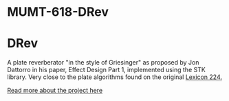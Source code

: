 # MUMT-618-DRev
<h1> DRev </h1>

A plate reverberator "in the style of Griesinger" as proposed by Jon Dattorro in his paper, Effect Design Part 1, implemented using the STK library. Very close to the plate algorithms found on the original <a href= "https://www.vintagedigital.com.au/lexicon-224-digital-reverberator/">Lexicon 224. </a>


 <a href="https://kaseypocius.github.io/MUMT618-DREV/about"> Read more about the project here </a>

